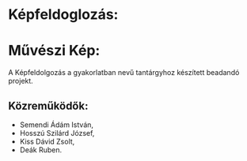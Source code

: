 Képfeldoglozás: 
===============
# Művészi Kép:

A Képfeldolgozás a gyakorlatban nevű tantárgyhoz készített beadandó projekt.

Közreműködők:
-------------
  * Semendi Ádám István,
  * Hosszú Szilárd József,
  * Kiss Dávid Zsolt,
  * Deák Ruben.
